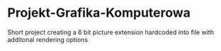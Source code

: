 # Projekt-Grafika-Komputerowa
 Short project creating a 6 bit picture extension hardcoded into file with additonal rendering options

